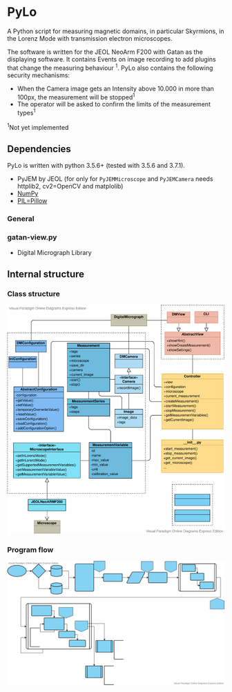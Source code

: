 # PyLo

A Python script for measuring magnetic domains, in particular Skyrmions, in the Lorenz 
Mode with transmission electron microscopes. 

The software is written for the JEOL NeoArm F200 with Gatan as the displaying software. It 
contains Events on image recording to add plugins that change the measuring behaviour
<sup>1</sup>. PyLo also contains the following security mechanisms:

- When the Camera image gets an Intensity above 10.000 in more than 100px, the measurement
  will be stopped<sup>1</sup>
- The operator will be asked to confirm the limits of the measurement types<sup>1</sup>

<sup>1</sup>Not yet implemented

## Dependencies

PyLo is written with python 3.5.6+ (tested with 3.5.6 and 3.7.1).

- PyJEM by JEOL (for only for `PyJEMMicroscope` and `PyJEMCamera` needs httplib2, cv2=OpenCV and matplolib)
- [NumPy](https://numpy.org/)
- [PIL=Pillow](https://python-pillow.org/)

### General

### gatan-view.py
- Digital Micrograph Library

## Internal structure

### Class structure 

<img src="docs/pylo-Page-1.svg" />

### Program flow

<img src="docs/pylo-Page-2.svg" />